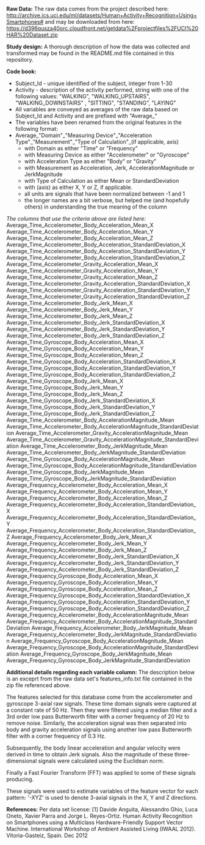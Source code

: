 __Raw Data:__
The raw data comes from the project described here:
http://archive.ics.uci.edu/ml/datasets/Human+Activity+Recognition+Using+Smartphones#
and may be downloaded from here: https://d396qusza40orc.cloudfront.net/getdata%2Fprojectfiles%2FUCI%20HAR%20Dataset.zip 

__Study design:__
A thorough description of how the data was collected and transformed may be found in the README.md file contained in this repository.

__Code book:__
* Subject_Id - unique identified of the subject, integer from 1-30
* Activity - description of the activity performed, string with one of the following values: "WALKING", "WALKING_UPSTAIRS", "WALKING_DOWNSTAIRS"
, "SITTING", "STANDING", "LAYING"
* All variables are conveyed as averages of the raw data based on Subject_Id and Activity and are prefixed with "Average\_"
* The variables have been renamed from the original features in the following format:
* Average\_"Domain"\_"Measuring Device"\_"Acceleration Type"\_"Measurement"\_"Type of Calculation"\_(if applicable, axis)
  - with Domain as either "Time" or "Frequency"
  - with Measuring Device as either "Accelerometer" or "Gyroscope"
  - with Acceleration Type as either "Body" or "Gravity"
  - with Measurement as Acceleration, Jerk, AccelerationMagnitude or JerkMagnitude
  - with Type of Calculation as either Mean or StandardDeviation
  - with (axis) as either X, Y or Z, if applicable.
  - all units are signals that have been normalized between -1 and 1
  - the longer names are a bit verbose, but helped me (and hopefully others) in understanding the true meaning of the column

_The columns that use the criteria above are listed here:_
Average_Time_Accelerometer_Body_Acceleration_Mean_X
Average_Time_Accelerometer_Body_Acceleration_Mean_Y
Average_Time_Accelerometer_Body_Acceleration_Mean_Z
Average_Time_Accelerometer_Body_Acceleration_StandardDeviation_X
Average_Time_Accelerometer_Body_Acceleration_StandardDeviation_Y
Average_Time_Accelerometer_Body_Acceleration_StandardDeviation_Z
Average_Time_Accelerometer_Gravity_Acceleration_Mean_X
Average_Time_Accelerometer_Gravity_Acceleration_Mean_Y
Average_Time_Accelerometer_Gravity_Acceleration_Mean_Z
Average_Time_Accelerometer_Gravity_Acceleration_StandardDeviation_X
Average_Time_Accelerometer_Gravity_Acceleration_StandardDeviation_Y
Average_Time_Accelerometer_Gravity_Acceleration_StandardDeviation_Z
Average_Time_Accelerometer_Body_Jerk_Mean_X
Average_Time_Accelerometer_Body_Jerk_Mean_Y
Average_Time_Accelerometer_Body_Jerk_Mean_Z
Average_Time_Accelerometer_Body_Jerk_StandardDeviation_X
Average_Time_Accelerometer_Body_Jerk_StandardDeviation_Y
Average_Time_Accelerometer_Body_Jerk_StandardDeviation_Z
Average_Time_Gyroscope_Body_Acceleration_Mean_X
Average_Time_Gyroscope_Body_Acceleration_Mean_Y
Average_Time_Gyroscope_Body_Acceleration_Mean_Z
Average_Time_Gyroscope_Body_Acceleration_StandardDeviation_X
Average_Time_Gyroscope_Body_Acceleration_StandardDeviation_Y
Average_Time_Gyroscope_Body_Acceleration_StandardDeviation_Z
Average_Time_Gyroscope_Body_Jerk_Mean_X
Average_Time_Gyroscope_Body_Jerk_Mean_Y
Average_Time_Gyroscope_Body_Jerk_Mean_Z
Average_Time_Gyroscope_Body_Jerk_StandardDeviation_X
Average_Time_Gyroscope_Body_Jerk_StandardDeviation_Y
Average_Time_Gyroscope_Body_Jerk_StandardDeviation_Z
Average_Time_Accelerometer_Body_AccelerationMagnitude_Mean
Average_Time_Accelerometer_Body_AccelerationMagnitude_StandardDeviation
Average_Time_Accelerometer_Gravity_AccelerationMagnitude_Mean
Average_Time_Accelerometer_Gravity_AccelerationMagnitude_StandardDeviation
Average_Time_Accelerometer_Body_JerkMagnitude_Mean
Average_Time_Accelerometer_Body_JerkMagnitude_StandardDeviation
Average_Time_Gyroscope_Body_AccelerationMagnitude_Mean
Average_Time_Gyroscope_Body_AccelerationMagnitude_StandardDeviation
Average_Time_Gyroscope_Body_JerkMagnitude_Mean
Average_Time_Gyroscope_Body_JerkMagnitude_StandardDeviation
Average_Frequency_Accelerometer_Body_Acceleration_Mean_X
Average_Frequency_Accelerometer_Body_Acceleration_Mean_Y
Average_Frequency_Accelerometer_Body_Acceleration_Mean_Z
Average_Frequency_Accelerometer_Body_Acceleration_StandardDeviation_X
Average_Frequency_Accelerometer_Body_Acceleration_StandardDeviation_Y
Average_Frequency_Accelerometer_Body_Acceleration_StandardDeviation_Z
Average_Frequency_Accelerometer_Body_Jerk_Mean_X
Average_Frequency_Accelerometer_Body_Jerk_Mean_Y
Average_Frequency_Accelerometer_Body_Jerk_Mean_Z
Average_Frequency_Accelerometer_Body_Jerk_StandardDeviation_X
Average_Frequency_Accelerometer_Body_Jerk_StandardDeviation_Y
Average_Frequency_Accelerometer_Body_Jerk_StandardDeviation_Z
Average_Frequency_Gyroscope_Body_Acceleration_Mean_X
Average_Frequency_Gyroscope_Body_Acceleration_Mean_Y
Average_Frequency_Gyroscope_Body_Acceleration_Mean_Z
Average_Frequency_Gyroscope_Body_Acceleration_StandardDeviation_X
Average_Frequency_Gyroscope_Body_Acceleration_StandardDeviation_Y
Average_Frequency_Gyroscope_Body_Acceleration_StandardDeviation_Z
Average_Frequency_Accelerometer_Body_AccelerationMagnitude_Mean
Average_Frequency_Accelerometer_Body_AccelerationMagnitude_StandardDeviation
Average_Frequency_Accelerometer_Body_JerkMagnitude_Mean
Average_Frequency_Accelerometer_Body_JerkMagnitude_StandardDeviation
Average_Frequency_Gyroscope_Body_AccelerationMagnitude_Mean
Average_Frequency_Gyroscope_Body_AccelerationMagnitude_StandardDeviation
Average_Frequency_Gyroscope_Body_JerkMagnitude_Mean
Average_Frequency_Gyroscope_Body_JerkMagnitude_StandardDeviation


__Additional details regarding each variable column:__
The description below is an exceprt from the raw data set's features_info.txt file contained in the zip file referenced above.

The features selected for this database come from the accelerometer and gyroscope 3-axial raw signals. These time domain signals were captured at a constant rate of 50 Hz. Then they were filtered using a median filter and a 3rd order low pass Butterworth filter with a corner frequency of 20 Hz to remove noise. Similarly, the acceleration signal was then separated into body and gravity acceleration signals using another low pass Butterworth filter with a corner frequency of 0.3 Hz. 

Subsequently, the body linear acceleration and angular velocity were derived in time to obtain Jerk signals. Also the magnitude of these three-dimensional signals were calculated using the Euclidean norm. 

Finally a Fast Fourier Transform (FFT) was applied to some of these signals producing. 

These signals were used to estimate variables of the feature vector for each pattern: '-XYZ' is used to denote 3-axial signals in the X, Y and Z directions.

__References:__
Per data set license:
[1] Davide Anguita, Alessandro Ghio, Luca Oneto, Xavier Parra and Jorge L. Reyes-Ortiz. Human Activity Recognition on Smartphones using a Multiclass Hardware-Friendly Support Vector Machine. International Workshop of Ambient Assisted Living (IWAAL 2012). Vitoria-Gasteiz, Spain. Dec 2012



